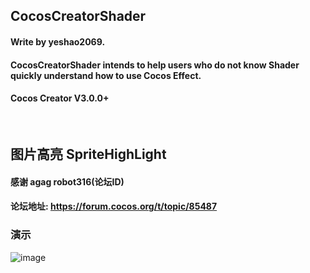 ## CocosCreatorShader
#### Write by yeshao2069.
#### CocosCreatorShader intends to help users who do not know Shader quickly understand how to use Cocos Effect.
#### Cocos Creator V3.0.0+
&nbsp;

## 图片高亮  SpriteHighLight
#### 感谢 agag robot316(论坛ID) 
#### 论坛地址: https://forum.cocos.org/t/topic/85487
### 演示
![image](https://gitee.com/yeshaohelpme/ShaderDemoImageLibrary/raw/master/image/SpriteHighLight.gif)